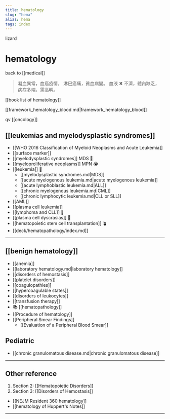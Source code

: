 ```yaml
---
title: hematology
slug: "hema"
alias: hema
tags: index
---
```


lizard

# hematology

back to [[medical]]

> 凝血異常，血癌疫情，
> 淋巴癌痛，貧血病變。
> 血液 ✖ 不濟，體內缺乏，
> 病症多端，需高明。

[[book list of hematology]]

[[framework_hematology_blood.md|framework_hematology_blood]]

qv [[oncology]]

## [[leukemias and myelodysplastic syndromes]]

- [[WHO 2016 Classification of Myeloid Neoplasms and Acute Leukemia]]
- [[surface marker]]
- [[myelodysplastic syndromes]] MDS 🌸
- [[myeloproliferative neoplasms]] MPN 😭
- [[leukemia]] 🍹
  - [[myelodysplastic syndromes.md|MDS]]
  - [[acute myelogenous leukemia.md|acute myelogenous leukemia]]
  - [[acute lymphoblastic leukemia.md|ALL]]
  - [[chronic myelogenous leukemia.md|CML]]
  - [[chronic lymphocytic leukemia.md|CLL or SLL]]
- [[AML]]
- [[plasma cell leukemia]]
- [[lymphoma and CLL]] 🍋
- [[plasma cell dyscrasias]] 🦀
- [[hematopoietic stem cell transplantation]] 🪴
- [[deck/hematopathology/index.md]]

---

## [[benign hematology]]

- [[anemia]]
- [[laboratory hematology.md|laboratory hematology]]
- [[disorders of hemostasis]]
- [[platelet disorders]]
- [[coagulopathies]]
- [[hypercoagulable states]]
- [[disorders of leukocytes]]
- [[transfusion therapy]]
- 📚 [[hematopathology]]
- [[Procedure of hematology]]
- [[Peripheral Smear Findings]]
  - [[Evaluation of a Peripheral Blood Smear]]

## Pediatric

- [[chronic granulomatous disease.md|chronic granulomatous disease]]

---

## Other reference

1. Section 2: [[Hematopoietic Disorders]]
2. Section 3: [[Disorders of Hemostasis]]

- [[NEJM Resident 360 hematology]]
- [[hematology of Huppert's Notes]]

---
